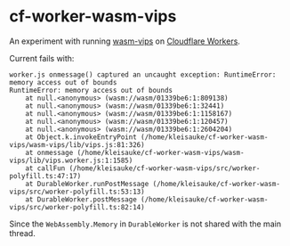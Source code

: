 # cf-worker-wasm-vips

An experiment with running [wasm-vips](https://github.com/kleisauke/wasm-vips)
on [Cloudflare Workers](https://workers.cloudflare.com/).

Current fails with:

```
worker.js onmessage() captured an uncaught exception: RuntimeError: memory access out of bounds
RuntimeError: memory access out of bounds
    at null.<anonymous> (wasm://wasm/01339be6:1:809138)
    at null.<anonymous> (wasm://wasm/01339be6:1:32441)
    at null.<anonymous> (wasm://wasm/01339be6:1:1158167)
    at null.<anonymous> (wasm://wasm/01339be6:1:120457)
    at null.<anonymous> (wasm://wasm/01339be6:1:2604204)
    at Object.k.invokeEntryPoint (/home/kleisauke/cf-worker-wasm-vips/wasm-vips/lib/vips.js:81:326)
    at onmessage (/home/kleisauke/cf-worker-wasm-vips/wasm-vips/lib/vips.worker.js:1:1585)
    at callFun (/home/kleisauke/cf-worker-wasm-vips/src/worker-polyfill.ts:47:17)
    at DurableWorker.runPostMessage (/home/kleisauke/cf-worker-wasm-vips/src/worker-polyfill.ts:53:13)
    at DurableWorker.postMessage (/home/kleisauke/cf-worker-wasm-vips/src/worker-polyfill.ts:82:14)
```

Since the `WebAssembly.Memory` in `DurableWorker` is not shared with the main thread.
